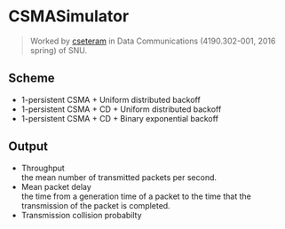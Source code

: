 # CSMASimulator
> Worked by [cseteram](https://github.com/cseteram) in Data Communications (4190.302-001, 2016 spring) of SNU.

## Scheme
* 1-persistent CSMA + Uniform distributed backoff
* 1-persistent CSMA + CD + Uniform distributed backoff
* 1-persistent CSMA + CD + Binary exponential backoff

## Output
* Throughput  
  the mean number of transmitted packets per second.
* Mean packet delay  
  the time from a generation time of a packet to the time that the transmission of the packet is completed.
* Transmission collision probabilty
